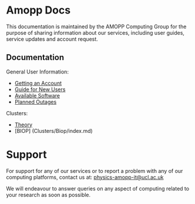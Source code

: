 # Amopp Docs

This documentation is maintained by the AMOPP Computing Group for the purpose of sharing information about our services, including user guides,
service updates and account request.

## Documentation

General User Information:

- [Getting an Account](account-services.md)
- [Guide for New Users](new-users.md)
- [Available Software](Cluster/Theory/software-list.md)
- [Planned Outages](planned-outages.md)

Clusters:

- [Theory](Clusters/Theory/index.md)
- [BIOP] (Clusters/Biop/index.md)

# Support

For support for any of our services or to report a problem with any of our computing platforms, contact us at: [physics-amopp-it@ucl.ac.uk](mailto:physics-amopp-it@ucl.ac.uk)

We will endeavour to answer queries on any aspect of computing related to your research as soon as possible.